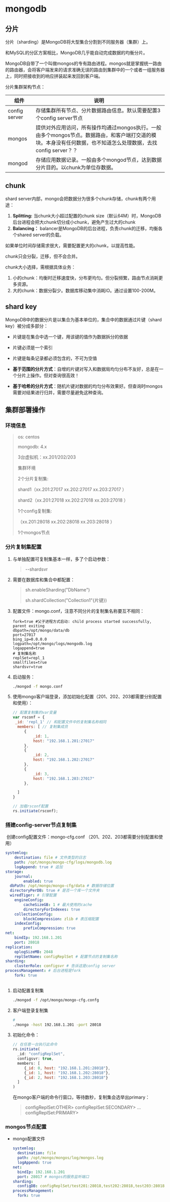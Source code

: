# mongodb



## 分片

分片（sharding）是MongoDB将大型集合分割到不同服务器（集群）上。

和MySQL的分区方案相比，MongoDB几乎能自动完成数据的均衡分片。

MongoDB自带了一个叫做mongos的专有路由进程。mongos就是掌握统一路由的路由器，会将客户端发来的请求准确无误的路由到集群中的一个或者一组服务器上，同时把接收到的响应拼装起来发回到客户端。

分片集群架构节点：

| 组件          | 说明                                                         |
| ------------- | ------------------------------------------------------------ |
| config server | 存储集群所有节点、分片数据路由信息。默认需要配置3个config server节点 |
| mongos        | 提供对外应用访问，所有操作均通过mongos执行。一般由多个mongos节点。数据路由，和客户端打交道的模块。本身没有任何数据，也不知道怎么处理数据，去找config server？？ |
| mongod        | 存储应用数据记录。一般由多个mongod节点，达到数据分片目的。以chunk为单位存数据。 |



## chunk

shard server内部，mongo会把数据分为很多个chunk存储，chunk有两个用途：

1. **Splitting:** 当chunk大小超过配置的chunk size（默认64M）时，MongoDB后台进程会把大chunk切分成小chunk，避免产生过大的chunk
2. **Balancing：** balancer是MongoDB的后台进程，负责chunk的迁移，均衡各个shared server的负载。

如果单位时间存储需求很大，需要配置更大的chunk，以提高性能。

chunk只会分裂，迁移，但不会合并。



chunk大小选择，需根据具体业务：

1. 小的chunk：均衡时迁移速度快，分布更均匀。但分裂频繁，路由节点消耗更多资源。
2. 大的chunk：数据分裂少。数据库移动集中消耗IO。通过设置100-200M。



## shard key

MongoDB中的数据分片是以集合为基本单位的，集合中的数据通过片键（shard key）被分成多部分：

- 片键是在集合中选一个键，用该键的值作为数据拆分的依据
- 片键必须是一个索引
- 片键是每条记录都必须包含的，不可为空值

- **基于范围的分片方式**：自增的片键对写入和数据局均匀分布不友好，总是在一个分片上操作。但对查询很高效！

- **基于哈希的分片方式**：随机片键对数据的均匀分布效果好。但查询时mongos需要对结果进行归并，需要尽量避免这种查询。

  

## 集群部署操作

### 环境信息

>os: centos
>
>mongodb: 4.x
>
>3台虚拟机：xx.201/202/203
>
>集群环境
>
>2个分片复制集:
>
>shard1（xx.201:27017 xx.202:27017 xx.203:27017 ）
>
>shard2（xx.201:27018 xx.202:27018 xx.203:27018 ）
>
>1个config复制集:
>
>（xx.201:28018 xx.202:28018 xx.203:28018 ）
>
>1个mongos节点



### 分片复制集配置

1. 与单独配置可复制集基本一样，多了个启动参数：

   > --shardsvr

2. 需要在数据库和集合中都配置：

   >sh.enableSharding("DbName")
   >
   >sh.shardCollection("Collection1"{片键})

3. 配置文件：mongo.conf，注意不同分片的复制集名称要互不相同：

   ```shell
   fork=true #父子进程方式启动: child process started successfully, parent exiting
   dbpath=/opt/mongo/data/db
   port=27017
   bing_ip=0.0.0.0
   logpath=/opt/mongo/logs/mongodb.log
   logappend=true
   # 复制集名称
   replSet=repl_1
   smallfiles=true
   shardsvr=true
   ```

4. 启动服务：

   ```bash
   ./mongod -f mongo.conf
   ```

5. 使用mongo客户端登录，添加初始化配置（201、202、203都需要分别配置和使用）：

   ```javascript
   // 配置复制集的var变量
   var rsconf = {
   	_id: 'repl_1' // 和配置文件中的复制集名称相同
     members: [ // 复制集成员
     	{
     		_id: 1,
     		host: "192.168.1.201:27017"
   		},
     	{
     		_id: 2,
     		host: "192.168.1.202:27017"
   		},
     	{
     		_id: 3,
     		host: "192.168.1.203:27017"
   		},
   
     ]
   }
   
   // 加载rsconf配置
   rs.initiate(rsconf);
   ```



### 搭建config-server节点复制集

​	创建config配置文件：mongo-cfg.conf （201、202、203都需要分别配置和使用）

```yml
systemlog:
	destination: file # 文件类型的日志
	path: /opt/mongo/mongo-cfg/logs/mongodb.log
	logAppend: true # 追加
storage:
	journal:
		enabled: true
  dbPath: /opt/mongo/mongo-cfg/data # 数据存储位置
  directoryPerDB: true # 是否一个库一个文件夹
  wiredTiger: # 引擎配置
  	engineConfig:
  		cacheSizeGB: 1 # 最大使用的cache
  		directoryForIndexes: true
    collectionConfig:
    	blockCompression: zlib # 表压缩配置
    indexConfig:
    	prefixCompression: true
net:
	bindIp: 192.168.1.201
	port: 28018
replication:
	oplogSizeMB: 2048
	replSetName: configReplSet # 配置节点的复制集名称
sharding:
	clusterRole: configsvr # 告诉这是config server
processManagement: # 后台进程是fork
	fork: true
   
```

1. 启动配置复制集

   ```bash
   ./mongod -f /opt/mongo/mongo-cfg.confg
   
   ```

2. 客户端登录复制集

   ```bash
   # 
   ./mongo -host 192.168.1.201 -port 28018
   ```

3. 初始化命令：

   ```javascript
   // 在任意一台执行此命令
   rs.initiate(
     _id: "configReplSet",
     configsvr: true,
     members: [
     	{_id: 0, host: "192.168.1.201:28018"},
     	{_id: 1, host: "192.168.1.202:28018"},
     	{_id: 2, host: "192.168.1.203:28018"}
     ]
   )
   ```

   在mongo客户端的命令行窗口，等待数秒，复制集会选举出primary：

   >configReplSet:OTHER>
   >configReplSet:SECONDARY>
   >...
   >configReplSet:PRIMARY>

   

### mongos节点配置

- mongo配置文件

  ```yml
  systemlog:
  	destination: file
  	path: /opt/mongo/mongos/log/mongos.log
  	logAppend: true
  net:
  	bindIp: 192.168.1.201
  	port: 28017 # mongos的服务监听端口
  sharding:
  	configDB: configReplSet/test201:28018,test202:28018,test203:28018 # testxxx是主机名称
  processManagement:
  	fork: true
  ```

  









